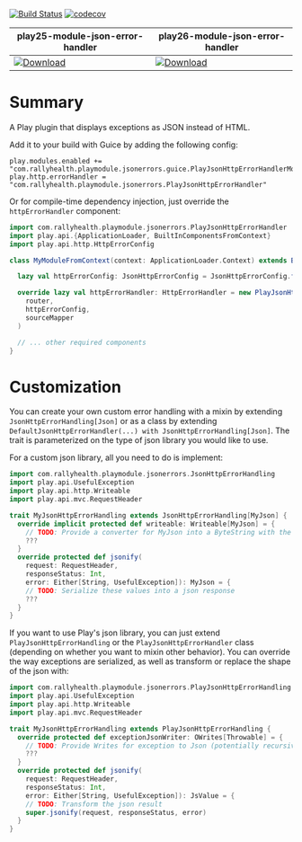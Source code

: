 [![Build Status](https://travis-ci.org/rallyhealth/play-module-json-error-handler.svg?branch=master)](https://travis-ci.org/rallyhealth/play-module-json-error-handler)
[![codecov](https://codecov.io/gh/rallyhealth/play-module-json-error-handler/branch/master/graph/badge.svg)](https://codecov.io/gh/rallyhealth/play-module-json-error-handler)

| play25-module-json-error-handler | play26-module-json-error-handler |
| -------------------------------- | -------------------------------- |
| [ ![Download](https://api.bintray.com/packages/rallyhealth/maven/play25-module-json-error-handler/images/download.svg) ](https://bintray.com/rallyhealth/maven/play25-module-json-error-handler/_latestVersion) | [ ![Download](https://api.bintray.com/packages/rallyhealth/maven/play26-module-json-error-handler/images/download.svg) ](https://bintray.com/rallyhealth/maven/play26-module-json-error-handler/_latestVersion) |

# Summary

A Play plugin that displays exceptions as JSON instead of HTML. 

Add it to your build with Guice by adding the following config:
```hocon
play.modules.enabled += "com.rallyhealth.playmodule.jsonerrors.guice.PlayJsonHttpErrorHandlerModule"
play.http.errorHandler = "com.rallyhealth.playmodule.jsonerrors.PlayJsonHttpErrorHandler"
```

Or for compile-time dependency injection, just override the `httpErrorHandler` component:

```scala
import com.rallyhealth.playmodule.jsonerrors.PlayJsonHttpErrorHandler
import play.api.{ApplicationLoader, BuiltInComponentsFromContext}
import play.api.http.HttpErrorConfig

class MyModuleFromContext(context: ApplicationLoader.Context) extends BuiltInComponentsFromContext(context) {

  lazy val httpErrorConfig: JsonHttpErrorConfig = JsonHttpErrorConfig.fromEnvironment(environment)

  override lazy val httpErrorHandler: HttpErrorHandler = new PlayJsonHttpErrorHandler(
    router,
    httpErrorConfig,
    sourceMapper
  )

  // ... other required components
}
```

# Customization

You can create your own custom error handling with a mixin by extending `JsonHttpErrorHandling[Json]` or as a class
by extending `DefaultJsonHttpErrorHandler(...) with JsonHttpErrorHandling[Json]`. The trait is parameterized on the
type of json library you would like to use.

For a custom json library, all you need to do is implement:
```scala
import com.rallyhealth.playmodule.jsonerrors.JsonHttpErrorHandling
import play.api.UsefulException
import play.api.http.Writeable
import play.api.mvc.RequestHeader

trait MyJsonHttpErrorHandling extends JsonHttpErrorHandling[MyJson] {
  override implicit protected def writeable: Writeable[MyJson] = {
    // TODO: Provide a converter for MyJson into a ByteString with the appropriate content-type 
    ???  
  }
  override protected def jsonify(
    request: RequestHeader,
    responseStatus: Int,
    error: Either[String, UsefulException]): MyJson = {
    // TODO: Serialize these values into a json response
    ???    
  }
}
```

If you want to use Play's json library, you can just extend `PlayJsonHttpErrorHandling` or the
`PlayJsonHttpErrorHandler` class (depending on whether you want to mixin other behavior). You can override the way
exceptions are serialized, as well as transform or replace the shape of the json with: 

```scala
import com.rallyhealth.playmodule.jsonerrors.PlayJsonHttpErrorHandling
import play.api.UsefulException
import play.api.http.Writeable
import play.api.mvc.RequestHeader

trait MyJsonHttpErrorHandling extends PlayJsonHttpErrorHandling {
  override protected def exceptionJsonWriter: OWrites[Throwable] = {
    // TODO: Provide Writes for exception to Json (potentially recursively on causes / suppressed exceptions)
    ???
  } 
  override protected def jsonify(
    request: RequestHeader,
    responseStatus: Int,
    error: Either[String, UsefulException]): JsValue = {
    // TODO: Transform the json result
    super.jsonify(request, responseStatus, error)
  }
}
```
